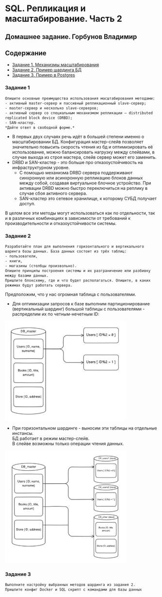 # SQL. Репликация и масштабирование. Часть 2
## Домашнее задание. Горбунов Владимир

## Содержание

- [Задание 1. Механизмы масштабирования](#задание-1)
- [Задание 2. Пример шардинга БД](#задание-2)  
- [Задание 3. Пример в Postgres](#задание-3)  

### Задание 1
```
Опишите основные преимущества использования масштабирования методами:
- активный master-сервер и пассивный репликационный slave-сервер; 
- master-сервер и несколько slave-серверов;
- активный сервер со специальным механизмом репликации — distributed replicated block device (DRBD);
- SAN-кластер.
*Дайте ответ в свободной форме.*
```
 - В первых двух случаях речь идёт в большей степени именно о масштабировании БД. Конфигурация  мастер-слейв позволяет значительно повысить скорость чтения из бд и оптимизировать её использование, можно балансировать нагрузку между слейвами, в случае выхода из строя мастера, слейв сервер может его заменить. 
 - DRBD и SAN-кластер - это больше про отказоустойчивость на инфраструктурном уровне. 
    - С помощью механизма DRBD сервера поддерживают синхронную или асинхронную репликацию блоков данных между собой, создавая виртуальное блочное устройство. При активации DRBD можно быстро переключиться на реплику в случае сбоя активного сервера.
    - SAN-кластер это сетевое хранилище, к которому СУБД получает доступ. 

В целом все эти методы могут использоваться как по отдельности, так и в различных комбинациях в зависимости от требований к производительности и отказоустойчивости системы. 

### Задание 2

```
Разработайте план для выполнения горизонтального и вертикального шаринга базы данных. База данных состоит из трёх таблиц: 
- пользователи, 
- книги, 
- магазины (столбцы произвольно). 
Опишите принципы построения системы и их разграничение или разбивку между базами данных.
Пришлите блоксхему, где и что будет располагаться. Опишите, в каких режимах будут работать сервера.
```
Предположим, что у нас огромная таблица с пользователями. 
- Для оптимизации запросов к базе выполним партиционирование (вертикальный шардинг) большой таблицы с пользователями - распределим их по четным-нечетным ID:

<img src="./img/task2-1.jpg" width="400"/>

- При горизонтальном шардинге - выносим эти таблицы на отдельные инстансы.  
БД работает в режим мастер-слейв.  
В слейве возможны только операции чтения данных. 

<img src="./img/task2-2.jpg" width="400"/>


### Задание 3

```
Выполните настройку выбранных методов шардинга из задания 2.
Пришлите конфиг Docker и SQL скрипт с командами для базы данных
```